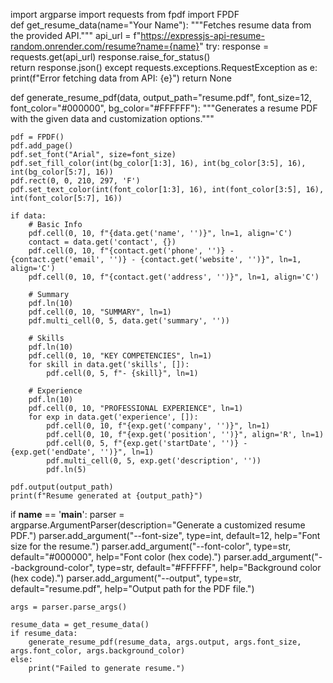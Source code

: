 import argparse
import requests
from fpdf import FPDF  
def get_resume_data(name="Your Name"):
    """Fetches resume data from the provided API."""
    api_url = f"https://expressjs-api-resume-random.onrender.com/resume?name={name}"
    try:
        response = requests.get(api_url)
        response.raise_for_status()  
        return response.json()
    except requests.exceptions.RequestException as e:
        print(f"Error fetching data from API: {e}")
        return None


def generate_resume_pdf(data, output_path="resume.pdf", font_size=12, font_color="#000000", bg_color="#FFFFFF"):
    """Generates a resume PDF with the given data and customization options."""

    pdf = FPDF() 
    pdf.add_page()
    pdf.set_font("Arial", size=font_size)
    pdf.set_fill_color(int(bg_color[1:3], 16), int(bg_color[3:5], 16), int(bg_color[5:7], 16))
    pdf.rect(0, 0, 210, 297, 'F')  
    pdf.set_text_color(int(font_color[1:3], 16), int(font_color[3:5], 16), int(font_color[5:7], 16))

    if data:
        # Basic Info
        pdf.cell(0, 10, f"{data.get('name', '')}", ln=1, align='C')
        contact = data.get('contact', {})
        pdf.cell(0, 10, f"{contact.get('phone', '')} - {contact.get('email', '')} - {contact.get('website', '')}", ln=1, align='C')
        pdf.cell(0, 10, f"{contact.get('address', '')}", ln=1, align='C')

        # Summary
        pdf.ln(10)
        pdf.cell(0, 10, "SUMMARY", ln=1)
        pdf.multi_cell(0, 5, data.get('summary', ''))

        # Skills
        pdf.ln(10)
        pdf.cell(0, 10, "KEY COMPETENCIES", ln=1)
        for skill in data.get('skills', []):
            pdf.cell(0, 5, f"- {skill}", ln=1)

        # Experience
        pdf.ln(10)
        pdf.cell(0, 10, "PROFESSIONAL EXPERIENCE", ln=1)
        for exp in data.get('experience', []):
            pdf.cell(0, 10, f"{exp.get('company', '')}", ln=1)
            pdf.cell(0, 10, f"{exp.get('position', '')}", align='R', ln=1)
            pdf.cell(0, 5, f"{exp.get('startDate', '')} - {exp.get('endDate', '')}", ln=1)
            pdf.multi_cell(0, 5, exp.get('description', ''))
            pdf.ln(5)

    pdf.output(output_path)
    print(f"Resume generated at {output_path}")

if __name__ == '__main__':
    parser = argparse.ArgumentParser(description="Generate a customized resume PDF.")
    parser.add_argument("--font-size", type=int, default=12, help="Font size for the resume.")
    parser.add_argument("--font-color", type=str, default="#000000", help="Font color (hex code).")
    parser.add_argument("--background-color", type=str, default="#FFFFFF", help="Background color (hex code).")
    parser.add_argument("--output", type=str, default="resume.pdf", help="Output path for the PDF file.")

    args = parser.parse_args()

    resume_data = get_resume_data()
    if resume_data:
        generate_resume_pdf(resume_data, args.output, args.font_size, args.font_color, args.background_color)
    else:
        print("Failed to generate resume.")
